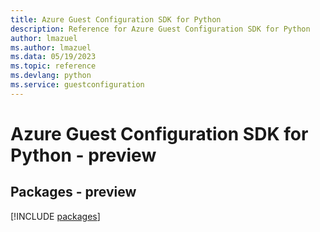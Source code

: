 ```yaml
---
title: Azure Guest Configuration SDK for Python
description: Reference for Azure Guest Configuration SDK for Python
author: lmazuel
ms.author: lmazuel
ms.data: 05/19/2023
ms.topic: reference
ms.devlang: python
ms.service: guestconfiguration
---
```

# Azure Guest Configuration SDK for Python - preview
## Packages - preview
[!INCLUDE [packages](guest-configuration-index.md)]